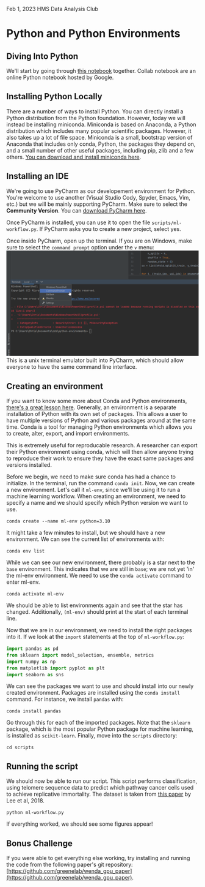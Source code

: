 Feb 1, 2023 HMS Data Analysis Club
# Python and Python Environments 

## Diving Into Python

We'll start by going through [this notebook](https://colab.research.google.com/drive/1mrwoIPa1-tFYYjZP9TUNKMvIhovSeQ3L?usp=sharing) together. 
Collab notebook are an online Python notebook hosted by Google. 

## Installing Python Locally

There are a number of ways to install Python. 
You can directly install a Python distribution from the Python foundation. 
However, today we will instead be installing miniconda. 
Miniconda is based on Anaconda, a Python distribution which includes many popular scientific packages. 
However, it also takes up a lot of file space. 
Miniconda is a small, bootstrap version of Anaconda that includes only conda, Python, the packages they depend on, and a small number of other useful packages, including pip, zlib and a few others.
[You can download and install miniconda here](https://docs.conda.io/en/latest/miniconda.html).

## Installing an IDE 

We're going to use PyCharm as our developement environment for Python. You're welcome to use another (Visual Studio Cody, Spyder, Emacs, Vim, etc.) but we will be mainly supporting PyCharm. 
Make sure to select the **Community Version**. 
You can [download PyCharm here](https://www.jetbrains.com/pycharm/download). 

Once PyCharm is installed, you can use it to open the file `scripts/ml-workflow.py`. 
If PyCharm asks you to create a new project, select yes. 

Once inside PyCharm, open up the terminal. If you are on Windows, make sure to select the `command prompt` option under the `∨` menu:
![selecting the command prompt](figures/cmd_prompt.png)
This is a unix terminal emulator built into PyCharm, which should allow everyone to have the same command line interface. 

## Creating an environment

If you want to know some more about Conda and Python environments, [there's a great lesson here](https://edcarp.github.io/introduction-to-conda-for-data-scientists/01-getting-started-with-conda/index.html).
Generally, an environment is a separate installation of Python with its own set of packages. 
This allows a user to have multiple versions of Python and various packages around at the same time. 
Conda is a tool for managing Python environments which allows you to create, alter, export, and import environments. 

This is extremely useful for reproducable research. 
A researcher can export their Python environment using conda, which will then allow anyone trying to reproduce their work to ensure they have the exact same packages and versions installed.

Before we begin, we need to make sure conda has had a chance to initialize. 
In the terminal, run the command `conda init`. 
Now, we can create a new environment.
Let's call it `ml-env`, since we'll be using it to run a machine learning workflow. 
When creating an environment, we need to specify a name and we should specify which Python version we want to use. 

```
conda create --name ml-env python=3.10
```
It might take a few minutes to install, but we should have a new environment. 
We can see the current list of environments with:
```
conda env list
```
While we can see our new environment, there probably is a star next to the `base` environment. 
This indicates that we are still in `base`; we are not yet 'in' the ml-env environment. 
We need to use the `conda activate` command to enter ml-env.

```
conda activate ml-env
```
We should be able to list environments again and see that the star has changed. 
Additionally, `(ml-env)` should print at the start of each terminal line. 

Now that we are in our environment, we need to install the right packages into it. 
If we look at the `import` statements at the top of `ml-workflow.py`:

```python
import pandas as pd
from sklearn import model_selection, ensemble, metrics
import numpy as np
from matplotlib import pyplot as plt
import seaborn as sns
```
We can see the packages we want to use and should install into our newly created environment. 
Packages are installed using the `conda install` command. 
For instance, we install `pandas` with:
```
conda install pandas
```
Go through this for each of the imported packages. 
Note that the `sklearn` package, which is the most popular Python package for machine learning, is installed as `scikit-learn`. 
Finally, move into the `scripts` directory:
```
cd scripts
```
## Running the script

We should now be able to run our script.
This script performs classification, using telomere sequence data to predict which pathway cancer cells used to achieve replicative immortality.
The dataset is taken from [this paper](https://academic.oup.com/nar/article/46/10/4903/4990019?login=false) by Lee et al, 2018.
```
python ml-workflow.py
```
If everything worked, we should see some figures appear! 

## Bonus Challenge

If you were able to get everything else working, try installing and running the code from the following paper's git repository: [https://github.com/greenelab/wenda_gpu_paper](https://github.com/greenelab/wenda_gpu_paper).
